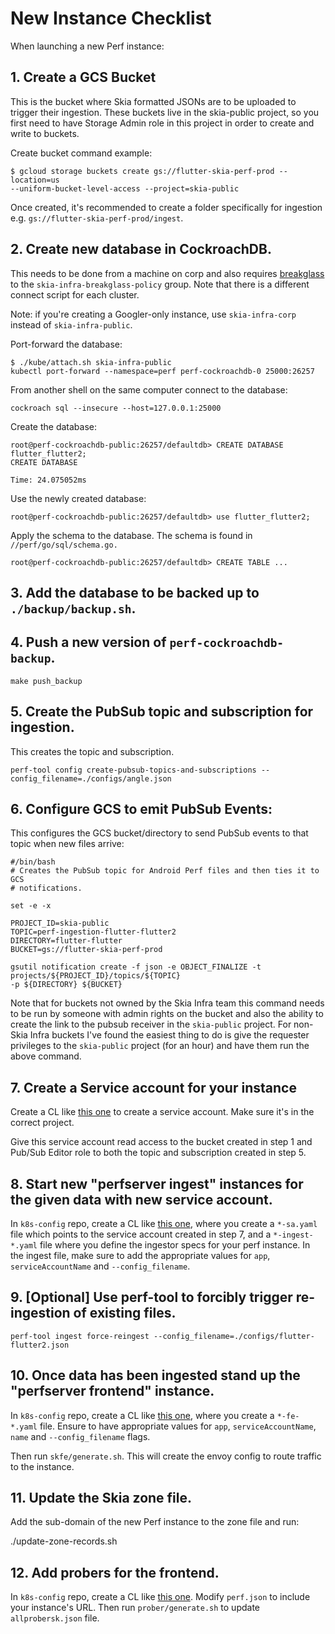 # New Instance Checklist

When launching a new Perf instance:

## 1. Create a GCS Bucket

This is the bucket where Skia formatted JSONs are to be uploaded to trigger their ingestion.
These buckets live in the skia-public project, so you first need to have Storage Admin role in
this project in order to create and write to buckets.

Create bucket command example:

```
$ gcloud storage buckets create gs://flutter-skia-perf-prod --location=us
--uniform-bucket-level-access --project=skia-public
```

Once created, it's recommended to create a folder specifically for ingestion e.g.
`gs://flutter-skia-perf-prod/ingest`.

## 2. Create new database in CockroachDB.

This needs to be done from a machine on corp and also requires
[breakglass](https://grants.corp.google.com/#/grants) to the `skia-infra-breakglass-policy` group.
Note that there is a different connect script for each cluster.

Note: if you're creating a Googler-only instance, use `skia-infra-corp` instead
of `skia-infra-public`.

Port-forward the database:

```
$ ./kube/attach.sh skia-infra-public
kubectl port-forward --namespace=perf perf-cockroachdb-0 25000:26257
```

From another shell on the same computer connect to the database:

```
cockroach sql --insecure --host=127.0.0.1:25000
```

Create the database:

```
root@perf-cockroachdb-public:26257/defaultdb> CREATE DATABASE flutter_flutter2;
CREATE DATABASE

Time: 24.075052ms
```

Use the newly created database:

```
root@perf-cockroachdb-public:26257/defaultdb> use flutter_flutter2;
```

Apply the schema to the database. The schema is found
in `//perf/go/sql/schema.go.`

```
root@perf-cockroachdb-public:26257/defaultdb> CREATE TABLE ...
```

## 3. Add the database to be backed up to `./backup/backup.sh`.

## 4. Push a new version of `perf-cockroachdb-backup`.

    make push_backup

## 5. Create the PubSub topic and subscription for ingestion.

This creates the topic and subscription.

```
perf-tool config create-pubsub-topics-and-subscriptions --config_filename=./configs/angle.json
```

## 6. Configure GCS to emit PubSub Events:

This configures the GCS bucket/directory to send PubSub events to that topic
when new files arrive:

```
#/bin/bash
# Creates the PubSub topic for Android Perf files and then ties it to GCS
# notifications.

set -e -x

PROJECT_ID=skia-public
TOPIC=perf-ingestion-flutter-flutter2
DIRECTORY=flutter-flutter
BUCKET=gs://flutter-skia-perf-prod

gsutil notification create -f json -e OBJECT_FINALIZE -t projects/${PROJECT_ID}/topics/${TOPIC}
-p ${DIRECTORY} ${BUCKET}
```

Note that for buckets not owned by the Skia Infra team this command needs to be
run by someone with admin rights on the bucket and also the ability to create
the link to the pubsub receiver in the `skia-public` project. For non-Skia Infra
buckets I've found the easiest thing to do is give the requester privileges to
the `skia-public` project (for an hour) and have them run the above command.

## 7. Create a Service account for your instance

Create a CL like [this one](https://critique.corp.google.com/cl/568682178) to create a service
account. Make sure it's in the correct project.

Give this service account read access to the bucket created in step 1 and Pub/Sub Editor role to
both the topic and subscription created in step 5.

## 8. Start new "perfserver ingest" instances for the given data with new service account.

In `k8s-config` repo, create a CL like
[this one](https://skia-review.googlesource.com/c/k8s-config/+/759064), where you create a
`*-sa.yaml` file which points to the service account created in step 7, and a `*-ingest-*.yaml`
file where you define the ingestor specs for your perf instance. In the ingest file, make sure
to add the appropriate values for `app`, `serviceAccountName` and `--config_filename`.

## 9. [Optional] Use perf-tool to forcibly trigger re-ingestion of existing files.

```
perf-tool ingest force-reingest --config_filename=./configs/flutter-flutter2.json
```

## 10. Once data has been ingested stand up the "perfserver frontend" instance.

In `k8s-config` repo, create a CL like
[this one](https://skia-review.googlesource.com/c/k8s-config/+/761974), where you create a
`*-fe-*.yaml` file. Ensure to have appropriate values for `app`, `serviceAccountName`, `name`
and `--config_filename` flags.

Then run `skfe/generate.sh`. This will create the envoy config to route traffic to the instance.

## 11. Update the Skia zone file.

Add the sub-domain of the new Perf instance to the zone file and run:

./update-zone-records.sh

## 12. Add probers for the frontend.

In `k8s-config` repo, create a CL like
[this one](https://skia-review.googlesource.com/c/k8s-config/+/762921). Modify `perf.json` to
include your instance's URL. Then run `prober/generate.sh` to update `allprobersk.json` file.